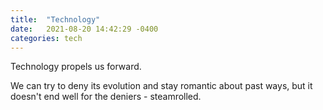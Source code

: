 ```yaml
---
title:  "Technology"
date:   2021-08-20 14:42:29 -0400
categories: tech
---
```


Technology propels us forward.

We can try to deny its evolution and stay romantic about past ways, but it doesn't end well for the deniers - steamrolled.